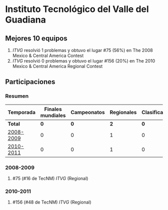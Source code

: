 ---
---

# Instituto Tecnológico del Valle del Guadiana

## Mejores 10 equipos

1. _ITVG_ resolvió 1 problemas y obtuvo el lugar #75 (56%) en The 2008 Mexico & Central America Contest
1. _ITVG_ resolvió 0 problemas y obtuvo el lugar #156 (20%) en The 2010 Mexico & Central America Regional Contest

## Participaciones

### Resumen

| Temporada | Finales mundiales | Campeonatos | Regionales | Clasificatorios | Equipos |
| --- | --- | --- | --- | --- | --- |
| **Total** | **0** | **0** | **2** | **0** | **2** |
| [2008-2009](#2008-2009) | 0 | 0 | 1 | 0 | 1 |
| [2010-2011](#2010-2011) | 0 | 0 | 1 | 0 | 1 |

### 2008-2009

1. #75 (#16 de TecNM) _ITVG_ (Regional)

### 2010-2011

1. #156 (#48 de TecNM) _ITVG_ (Regional)



